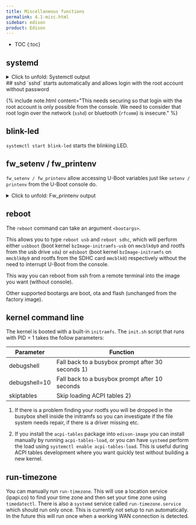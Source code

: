 ```yaml
---
title: Miscellaneous functions
permalink: 4.1-misc.html
sidebar: edison
product: Edison
---
```

* TOC
{:toc}

## systemd
<details> <summary>Click to unfold: Systemctl output</summary>
<div class="highlighter-rouge"><div class="highlight"><pre class="highlight"><code>
root@edison:~# systemctl -all

UNIT                                         LOAD      ACTIVE   SUB       DESCRIPTION               
boot.automount                         loaded    active   waiting   boot.automount                  
factory.automount                      loaded    active   waiting   factory.automount               
home.automount                         loaded    active   running   home.automount                  
media-sdcard.automount                 loaded    inactive dead      Automount for SDCard            
dev-mmcblk0.device                     loaded    active   plugged   /dev/mmcblk0                    
dev-mmcblk0boot0.device                loaded    active   plugged   /dev/mmcblk0boot0               
dev-mmcblk0boot1.device                loaded    active   plugged   /dev/mmcblk0boot1               
dev-mmcblk0p1.device                   loaded    active   plugged   /dev/mmcblk0p1                  
dev-mmcblk0p10.device                  loaded    active   plugged   /dev/mmcblk0p10                 
dev-mmcblk0p2.device                   loaded    active   plugged   /dev/mmcblk0p2                  
dev-mmcblk0p3.device                   loaded    active   plugged   /dev/mmcblk0p3                  
dev-mmcblk0p4.device                   loaded    active   plugged   /dev/mmcblk0p4                  
dev-mmcblk0p5.device                   loaded    active   plugged   /dev/mmcblk0p5                  
dev-mmcblk0p6.device                   loaded    active   plugged   /dev/mmcblk0p6                  
dev-mmcblk0p7.device                   loaded    active   plugged   /dev/mmcblk0p7                  
dev-mmcblk0p8.device                   loaded    active   plugged   /dev/mmcblk0p8                  
dev-mmcblk0p9.device                   loaded    active   plugged   /dev/mmcblk0p9                  
dev-mmcblk1.device                     loaded    active   plugged   /dev/mmcblk1                    
dev-mmcblk1p1.device                   loaded    inactive dead      dev-mmcblk1p1.device            
dev-rfkill.device                      loaded    active   plugged   /dev/rfkill                     
dev-sda.device                         loaded    active   plugged   USB_Flash_Drive                 
dev-ttyS1.device                       loaded    active   plugged   Merrifield Serial IO HSUART Cont
dev-ttyS2.device                       loaded    active   plugged   Merrifield Serial IO HSUART Cont
dev-ttyS3.device                       loaded    active   plugged   /dev/ttyS3                      
sys-module-configfs.device             loaded    active   plugged   /sys/module/configfs            
sys-subsystem-bluetooth-devices-hci0.device
				   loaded    active   plugged   /sys/subsystem/bluetooth/devices
sys-subsystem-net-devices-enp0s17u1u1.device
				   loaded    active   plugged   SMSC9512/9514 Fast Ethernet Adap
sys-subsystem-net-devices-sit0.device  loaded    active   plugged   /sys/subsystem/net/devices/sit0 
sys-subsystem-net-devices-wlan0.device loaded    active   plugged   Merrifield SD/SDIO/eMMC Controll
-.mount                                loaded    active   mounted   Root Mount                      
boot.mount                             loaded    inactive dead      /boot                           
dev-hugepages.mount                    loaded    active   mounted   Huge Pages File System          
dev-mqueue.mount                       loaded    active   mounted   POSIX Message Queue File System 
factory.mount                          loaded    inactive dead      /factory                        
home.mount                             loaded    active   mounted   /home                           
media-sdcard.mount                     loaded    inactive dead      Mount for SDCard                
run-user-0.mount                       loaded    active   mounted   /run/user/0                     
sys-fs-fuse-connections.mount          loaded    inactive dead      FUSE Control File System        
sys-kernel-config.mount                loaded    active   mounted   Kernel Configuration File System
sys-kernel-debug.mount                 loaded    active   mounted   Kernel Debug File System        
tmp.mount                              loaded    active   mounted   Temporary Directory (/tmp)      
var-lib-machines.mount                 loaded    inactive dead      Virtual Machine and Container St
var-volatile.mount                     loaded    active   mounted   /var/volatile                   
systemd-ask-password-console.path      loaded    active   waiting   Dispatch Password Requests to Co
systemd-ask-password-wall.path         loaded    active   waiting   Forward Password Requests to Wal
init.scope                             loaded    active   running   System and Service Manager      
session-c1.scope                       loaded    active   running   Session c1 of user root         
session-c2.scope                       loaded    active   running   Session c2 of user root         
session-c3.scope                       loaded    active   running   Session c3 of user root         
session-c4.scope                       loaded    active   running   Session c4 of user root         
ap-mode-toggle.service                 loaded    inactive dead      Start or stop WiFI AP Mode in Ed
● apt-daily.service                    loaded    failed   failed    Daily apt download activities   
● auditd.service                       not-found inactive dead      auditd.service                  
avahi-daemon.service                   loaded    active   running   Avahi mDNS/DNS-SD Stack         
● battery-voltage.service              loaded    failed   failed    Battery Voltage daemon          
blink-led.service                      loaded    active   running   Edison Arduino board LED Blinker
busybox-klogd.service                  loaded    active   running   Kernel Logging Service          
busybox-syslog.service                 loaded    active   running   System Logging Service          
cleanjournal.service                   loaded    inactive dead      Cleanjournal service            
connman.service                        loaded    active   running   Connection service              
crashlog.service                       loaded    inactive dead      Crashlog service                
dbus.service                           loaded    active   running   D-Bus System Message Bus        
● display-manager.service              not-found inactive dead      display-manager.service         
edison_config.service                  loaded    inactive dead      The Edison status and configurat
emergency.service                      loaded    inactive dead      Emergency Shell                 
getty@tty1.service                     loaded    active   running   Getty on tty1                   
initrd-cleanup.service                 loaded    inactive dead      Cleaning Up and Shutting Down Da
initrd-parse-etc.service               loaded    inactive dead      Reload Configuration from the Re
initrd-switch-root.service             loaded    inactive dead      Switch Root                     
initrd-udevadm-cleanup-db.service      loaded    inactive dead      Cleanup udevd DB                
kmod-static-nodes.service              loaded    inactive dead      Create list of required static d
ldconfig.service                       loaded    inactive dead      Rebuild Dynamic Linker Cache    
mcu_fw_loader.service                  loaded    inactive dead      Daemon to load edison mcu app bi
● mdns.service                         not-found inactive dead      mdns.service                    
mosquitto.service                      loaded    inactive dead      Mosquitto - lightweight server i
ofono.service                          loaded    active   running   Telephony service               
● plymouth-quit-wait.service           not-found inactive dead      plymouth-quit-wait.service      
● plymouth-start.service               not-found inactive dead      plymouth-start.service          
pwr-button-handler.service             loaded    inactive dead      Edison PWR button handler       
rc-local.service                       loaded    inactive dead      /etc/rc.local Compatibility     
rescue.service                         loaded    inactive dead      Rescue Shell                    
resize-rootfs.service                  loaded    inactive dead      Increases rootfs image size to f
run-postinsts.service                  loaded    inactive dead      Run pending postinsts           
serial-getty@ttyS2.service             loaded    active   running   Serial Getty on ttyS2           
sketch-check.service                   loaded    inactive dead      Edison sketch check service     
● sshd.service                         not-found inactive dead      sshd.service                    
sshdgenkeys.service                    loaded    active   exited    OpenSSH Key Generation          
systemd-ask-password-console.service   loaded    inactive dead      Dispatch Password Requests to Co
systemd-ask-password-wall.service      loaded    inactive dead      Forward Password Requests to Wal
systemd-firstboot.service              loaded    inactive dead      First Boot Wizard               
systemd-fsck-root.service              loaded    inactive dead      File System Check on Root Device
systemd-fsck@dev-mmcblk0p9.service     loaded    inactive dead      File System Check on /dev/mmcblk
systemd-hwdb-update.service            loaded    inactive dead      Rebuild Hardware Database       
systemd-initctl.service                loaded    inactive dead      /dev/initctl Compatibility Daemo
systemd-journal-catalog-update.service loaded    inactive dead      Rebuild Journal Catalog         
systemd-journal-flush.service          loaded    active   exited    Flush Journal to Persistent Stor
systemd-journald.service               loaded    active   running   Journal Service                 
systemd-logind.service                 loaded    active   running   Login Service                   
systemd-machine-id-commit.service      loaded    inactive dead      Commit a transient machine-id on
systemd-modules-load.service           loaded    inactive dead      Load Kernel Modules             
systemd-networkd-wait-online.service   loaded    active   exited    Wait for Network to be Configure
systemd-networkd.service               loaded    active   running   Network Service                 
systemd-quotacheck.service             loaded    inactive dead      File System Quota Check         
systemd-random-seed.service            loaded    active   exited    Load/Save Random Seed           
systemd-remount-fs.service             loaded    active   exited    Remount Root and Kernel File Sys
systemd-resolved.service               loaded    inactive dead      Network Name Resolution         
systemd-rfkill.service                 loaded    inactive dead      Load/Save RF Kill Switch Status 
systemd-sysctl.service                 loaded    active   exited    Apply Kernel Variables          
systemd-sysusers.service               loaded    inactive dead      Create System Users             
systemd-timesyncd.service              loaded    active   running   Network Time Synchronization    
systemd-tmpfiles-clean.service         loaded    inactive dead      Cleanup of Temporary Directories
systemd-tmpfiles-setup-dev.service     loaded    active   exited    Create Static Device Nodes in /d
systemd-tmpfiles-setup.service         loaded    active   exited    Create Volatile Files and Direct
systemd-udev-trigger.service           loaded    active   exited    udev Coldplug all Devices       
systemd-udevd.service                  loaded    active   running   udev Kernel Device Manager      
systemd-update-done.service            loaded    inactive dead      Update is Completed             
systemd-update-utmp-runlevel.service   loaded    inactive dead      Update UTMP about System Runleve
systemd-update-utmp.service            loaded    active   exited    Update UTMP about System Boot/Sh
systemd-user-sessions.service          loaded    active   exited    Permit User Sessions            
systemd-vconsole-setup.service         loaded    inactive dead      Setup Virtual Console           
user@0.service                         loaded    active   running   User Manager for UID 0          
var-volatile-cache.service             loaded    inactive dead      Bind mount volatile /var/cache  
var-volatile-lib.service               loaded    inactive dead      Bind mount volatile /var/lib    
var-volatile-spool.service             loaded    inactive dead      Bind mount volatile /var/spool  
var-volatile-srv.service               loaded    inactive dead      Bind mount volatile /srv        
watchdog-sample.service                loaded    active   running   Watchdog sample daemon          
wpa_supplicant.service                 loaded    active   running   WPA supplicant                  
-.slice                                loaded    active   active    Root Slice                      
system-getty.slice                     loaded    active   active    system-getty.slice              
system-serial\x2dgetty.slice           loaded    active   active    system-serial\x2dgetty.slice    
system-sshd.slice                      loaded    active   active    system-sshd.slice               
system-systemd\x2dfsck.slice           loaded    active   active    system-systemd\x2dfsck.slice    
system.slice                           loaded    active   active    System Slice                    
user-0.slice                           loaded    active   active    User Slice of root              
user.slice                             loaded    active   active    User and Session Slice          
avahi-daemon.socket                    loaded    active   running   Avahi mDNS/DNS-SD Stack Activati
dbus.socket                            loaded    active   running   D-Bus System Message Bus Socket 
sshd.socket                            loaded    active   listening sshd.socket                     
syslog.socket                          loaded    active   running   Syslog Socket                   
systemd-initctl.socket                 loaded    active   listening /dev/initctl Compatibility Named
systemd-journald-audit.socket          loaded    active   running   Journal Audit Socket            
systemd-journald-dev-log.socket        loaded    active   running   Journal Socket (/dev/log)       
systemd-journald.socket                loaded    active   running   Journal Socket                  
systemd-networkd.socket                loaded    active   running   Network Service Netlink Socket  
systemd-rfkill.socket                  loaded    active   listening Load/Save RF Kill Switch Status 
systemd-udevd-control.socket           loaded    active   running   udev Control Socket             
systemd-udevd-kernel.socket            loaded    active   running   udev Kernel Socket              
basic.target                           loaded    active   active    Basic System                    
bluetooth.target                       loaded    active   active    Bluetooth                       
● cryptsetup.target                    not-found inactive dead      cryptsetup.target               
emergency.target                       loaded    inactive dead      Emergency Mode                  
getty-pre.target                       loaded    inactive dead      Login Prompts (Pre)             
getty.target                           loaded    active   active    Login Prompts                   
graphical.target                       loaded    inactive dead      Graphical Interface             
initrd-fs.target                       loaded    inactive dead      Initrd File Systems             
initrd-root-device.target              loaded    inactive dead      Initrd Root Device              
initrd-root-fs.target                  loaded    inactive dead      Initrd Root File System         
initrd-switch-root.target              loaded    inactive dead      Switch Root                     
initrd.target                          loaded    inactive dead      Initrd Default Target           
local-fs-pre.target                    loaded    active   active    Local File Systems (Pre)        
local-fs.target                        loaded    active   active    Local File Systems              
machines.target                        loaded    active   active    Containers                      
multi-user.target                      loaded    active   active    Multi-User System               
network-online.target                  loaded    active   active    Network is Online               
network-pre.target                     loaded    inactive dead      Network (Pre)                   
network.target                         loaded    active   active    Network                         
nss-lookup.target                      loaded    active   active    Host and Network Name Lookups   
nss-user-lookup.target                 loaded    inactive dead      User and Group Name Lookups     
paths.target                           loaded    active   active    Paths                           
remote-fs-pre.target                   loaded    inactive dead      Remote File Systems (Pre)       
remote-fs.target                       loaded    active   active    Remote File Systems             
rescue.target                          loaded    inactive dead      Rescue Mode                     
shutdown.target                        loaded    inactive dead      Shutdown                        
slices.target                          loaded    active   active    Slices                          
sockets.target                         loaded    active   active    Sockets                         
swap.target                            loaded    active   active    Swap                            
sysinit.target                         loaded    active   active    System Initialization           
● syslog.target                        not-found inactive dead      syslog.target                   
time-sync.target                       loaded    active   active    System Time Synchronized        
timers.target                          loaded    active   active    Timers                          
umount.target                          loaded    inactive dead      Unmount All Filesystems         
apt-daily.timer                        loaded    active   waiting   Daily apt download activities   
systemd-tmpfiles-clean.timer           loaded    active   waiting   Daily Cleanup of Temporary Direc

LOAD   = Reflects whether the unit definition was properly loaded.
ACTIVE = The high-level unit activation state, i.e. generalization of SUB.
SUB    = The low-level unit activation state, values depend on unit type.

253 loaded units listed.
</code></pre></div></div>
</details>
## sshd
`sshd` starts automatically and allows login with the root account without password

{% include note.html content="This needs securing so that login with the root account is only possible from the console. We need to consider that root login over the network (`sshd`) or bluetooth (`rfcomm`) is insecure." %}

## blink-led
`systemctl start blink-led` starts  the blinking LED.

## fw_setenv / fw_printenv
`fw_setenv / fw_printenv` allow accessing U-Boot variables just like `setenv / printenv` from the U-Boot console do.

<details> <summary>Click to unfold: Fw_printenv output</summary>
<div class="highlighter-rouge"><div class="highlight"><pre class="highlight"><code>
root@edison:~# fw_printenv 

audio_codec_name=audio_codec="dummy"
boot_edsboot=if env exists cpio ; then zboot 0x100000 0 0x3000000 0x1000000 ; else zboot 0x100000 ; fi ;
boot_target_cmd=run do_flash_os;run do_probe_dfu;run do_compute_target;run mmc-bootargs;run load_kernel;zboot ${loadaddr}
bootargs=quiet debugshell=10 tty1 console=ttyS2,115200n8 root=/dev/sda rootfstype=ext4 systemd.unit=multi-user.target hardware_id=00
bootargs_console=console=ttyS2,115200n8 earlyprintk=ttyS2,115200n8,keep
bootargs_debug=loglevel=4 acpi=on
bootargs_edsboot=tty1 console=ttyS2,115200n8 root=/dev/mmcblk1 rootfstype=ext4 systemd.unit=multi-user.target hardware_id=00
bootargs_ethconfig=cdc
bootargs_target=multi-user
bootargs_usbboot=debugshell=10 tty1 console=ttyS2,115200n8 root=/dev/sda rootfstype=ext4 systemd.unit=multi-user.target hardware_id=00
bootcmd=echo "Target:${target_name}"; run do_partition; run do_handle_bootargs_mode;
bootdelay=1
dfu_alt_info=ifwi00 raw 0 8192 mmcpart 1;ifwib00 raw 0 8192 mmcpart 2;u-boot0 part 0 1;u-boot-env0 part 0 2;u-boot1 part 0 3;u-boot-env1 part 0 4;boot part 0 7;rootfs part 0 8;update part 0 9;home part 0 10;bzImage-initramfs-edison.bin fat 0 7;initrd fat 0 7
dfu_alt_info_ram=kernel ram ${loadaddr} 0x800000
dfu_alt_info_reset=reset ram 0x0 0x0
dfu_to_sec=3
do_audio_support=setenv audio_support platform_mrfld_audio.${audio_codec_name}
do_boot=run boot_target_cmd;
do_bootargs_rootfs=setenv bootargs_rootfs root=/dev/mmcblk0p8 rootfstype=ext4
do_compute_target=if itest.b ${first_install_retry} -gt ${first_install_max_retries} || itest.b ${ota_update_retry} -gt ${ota_update_max_retries}; then echo "Switch to Rescue target"; setenv bootargs_target rescue; saveenv; fi
do_dfu_alt_info_ifwi=setenv dfu_alt_info "ifwi${hardware_id} raw 0 8192 mmcpart 1;ifwib${hardware_id} raw 0 8192 mmcpart 2"
do_dfu_alt_info_mmc=setenv dfu_alt_info "ifwi${hardware_id} raw 0 8192 mmcpart 1;ifwib${hardware_id} raw 0 8192 mmcpart 2;u-boot0 part 0 1;u-boot-env0 part 0 2;u-boot1 part 0 3;u-boot-env1 part 0 4;boot part 0 7;rootfs part 0 8;update part 0 9;home part 0 10;bzImage-initramfs-edison.bin fat 0 7;initrd fat 0 7"
do_dnx=setenv dfu_alt_info ${dfu_alt_info_ram};dfu 0 ram 0 ram;run bootcmd
do_fallback=echo "Unknown boot mode: $bootargs_mode"; env delete -f bootargs_mode; saveenv; echo "Resetting to default boot mode and reboot..."; reset;
do_flash=run do_force_flash_os;
do_flash_ifwi=run do_dfu_alt_info_ifwi ; dfu 0 mmc 0
do_flash_os=if itest.b ${do_flash_os_done} -eq 1 ; then echo "Flashing already done..." ; else run do_force_flash_os; fi
do_flash_os_done=1
do_flashall=run do_partition;run do_flash_ifwi;run do_flash_os
do_force_flash_os=run do_dfu_alt_info_mmc ; sleep 1 ; setenv do_flash_os_done 1 ; saveenv ; dfu 0 mmc 0
do_force_partition=echo "Partitioning using GPT"; gpt write mmc 0 ${partitions} ; mmc rescan; setenv do_partition_done 1 ; saveenv
do_handle_bootargs_mode=run do_preprocess_bootargs_mode; if itest.s $bootargs_mode == "usb" ; then run usbboot; fi; if itest.s $bootargs_mode == "boot" ; then run do_boot; fi; if itest.s $bootargs_mode == "flash"; then run do_flash; fi; run do_fallback; exit;
do_load_ota_scr=if fatload mmc 0:9 $ota_script_addr ota_update.scr ; then setenv ota_status 0 ; else setenv ota_status 1 ; fi
do_ota=run do_ota_init ; run do_load_ota_scr ; run do_source_ota_scr ; run do_ota_clean
do_ota_clean=saveenv ; reset
do_ota_init=setenv ota_status 1 ; env delete -f bootargs_mode
do_partition=if itest.b ${do_partition_done} -eq 1; then echo "Partitioning already done..."; else run do_force_partition ; fi
do_partition_done=1
do_preprocess_bootargs_mode=if env exists bootargs_mode ; then ; else setenv bootargs_mode "boot" ;fi;
do_probe_dfu=run do_dfu_alt_info_mmc ; dfu 0 mmc 0 ${dfu_to_sec}
do_source_ota_scr=if test $ota_status -eq 0 ; then if source $ota_script_addr ; then setenv ota_status 0 ; else setenv ota_status 2 ; fi ; fi
edsboot=setenv bootargs ${acpi} ${bootargs_edsboot}; run load_edsboot; run boot_edsboot
fdtcontroladdr=3d45ac60
first_install_max_retries=3
first_install_retry=0
hardware_id=00
init_dfu=run do_dfu_alt_info_mmc ; saveenv
load_edsboot=load mmc 0:9 0x100000 bzImage-initramfs
load_kernel=fatload mmc 0:7 ${loadaddr} bzImage-initramfs-edison.bin
load_usbboot=load mmc 0:9 0x100000 bzImage-initramfs-usb ; if env exists cpio ; then print cpio ; load mmc 0:9 0x3000000 acpi-tables.cpio ; fi ;
loadaddr=0x100000
mmc-bootargs=run do_bootargs_rootfs; run do_audio_support; setenv bootargs ${bootargs_rootfs} ${bootargs_console} ${bootargs_debug} g_multi.ethernet_config=${bootargs_ethconfig} systemd.unit=${bootargs_target}.target hardware_id=${hardware_id} g_multi.iSerialNumber=${serial#} g_multi.dev_addr=${usb0addr} ${audio_support}
ota_done=0
ota_script_addr=0x100000
ota_update_max_retries=3
ota_update_retry=0
partitions=uuid_disk=${uuid_disk};name=u-boot0,start=1MiB,size=2MiB,uuid=${uuid_uboot0};name=u-boot-env0,size=1MiB,uuid=${uuid_uboot_env0};name=u-boot1,size=2MiB,uuid=${uuid_uboot1};name=u-boot-env1,size=1MiB,uuid=${uuid_uboot_env1};name=factory,size=1MiB,uuid=${uuid_factory};name=panic,size=24MiB,uuid=${uuid_panic};name=boot,size=32MiB,uuid=${uuid_boot};name=rootfs,size=1536MiB,uuid=${uuid_rootfs};name=update,size=768MiB,uuid=${uuid_update};name=home,size=-,uuid=${uuid_home};
serial#=edcb9deb6034c78e5649076c2221c51e
target_name=blank
usb0addr=02:00:86:21:c5:1e
usbboot=setenv bootargs ${acpi} ${bootargs_usbboot}; run load_usbboot; run boot_edsboot
uuid_boot=db88503d-34a5-3e41-836d-c757cb682814
uuid_disk=21200400-0804-0146-9dcc-a8c51255994f
uuid_factory=333a128e-d3e3-b94d-92f4-d3ebd9b3224f
uuid_home=f13a0978-b1b5-1a4e-8821-39438e24b627
uuid_panic=f20aa902-1c5d-294a-9177-97a513e3cae4
uuid_rootfs=012b3303-34ac-284d-99b4-34e03a2335f4
uuid_uboot0=d117f98e-6f2c-d04b-a5b2-331a19f91cb2
uuid_uboot1=8a4bb8b4-e304-ae48-8536-aff5c9c495b1
uuid_uboot_env0=25718777-d0ad-7443-9e60-02cb591c9737
uuid_uboot_env1=08992135-13c6-084b-9322-3391ff571e19
uuid_update=faec2ecf-8544-e241-b19d-757e796da607
acpi=quiet
</code></pre></div></div>
</details>

## reboot <bootargs>
The `reboot` command can take an argument `<bootargs>`. 

This allows you to type `reboot usb` and `reboot sdhc`, which will perform either `usbboot` (boot kernel `bzImage-initramfs-usb` on `mmcblk0p9` and rootfs from the usb drive `sda`) or `edsboot` (boot kernel `bzImage-initramfs` on `mmcblk0p9` and rootfs from the SDHC card `mmcblk0`) respectively without the need to interrupt U-Boot from the console.

This way you can reboot from ssh from a remote terminal into the image you want (without console).

Other supported bootargs are boot, ota and flash (unchanged from the factory image).

## kernel command line
The kernel is booted with a built-in `initramfs`. The `init.sh` script that runs with PID = 1 takes the follow parameters:

| Parameter  | Function  |
|---|---|
| debugshell  | Fall back to a busybox prompt after 30 seconds 1) |
| debugshell=10 | Fall back to a busybox prompt after 10 seconds  |
| skiptables  | Skip loading ACPI tables 2) |

1) If there is a problem finding your rootfs you will be dropped in the busybox shell inside the initramfs so you can investigate if the file system needs repair, if there is a driver missing etc.

2) If you install the `acpi-tables` package into `edison-image` you can install manually by running `acpi-tables-load`, or you can have `systemd` perform the load using `systemctl enable acpi-tables-load`. This is useful during ACPI tables development where you want quickly test without building a new kernel.

## run-timezone
You can manually run `run-timezone`. This will use a location service (ipapi.co) to find your time zone and then set your time zone using `timedatectl`.
There is also a `systemd` service called `run-timezone.service` which should run only once. This is currently not setup to run automatically. In the future this will run once when a working WAN connection is detected.
